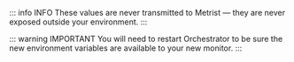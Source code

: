::: info INFO
These values are never transmitted to Metrist — they are never exposed outside your environment.
:::

::: warning IMPORTANT
You will need to restart Orchestrator to be sure the new environment variables are available to your new monitor.
:::
